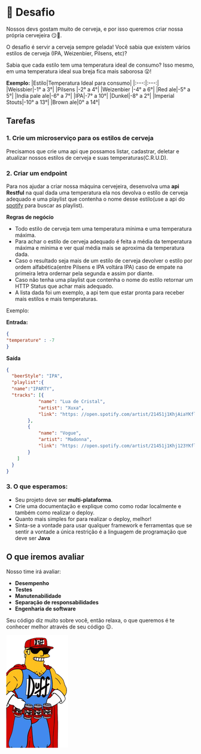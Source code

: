 # :beer: Desafio

Nossos devs gostam muito de cerveja, e por isso queremos criar nossa própria cervejeira :smirk::beer:. 

O desafio é servir a cerveja sempre gelada! Você sabia que existem vários estilos de cerveja (IPA, Weizenbier, Pilsens, etc)? 

Sabia que cada estilo tem uma temperatura ideal de consumo? Isso mesmo, em uma temperatura ideal sua breja fica mais saborosa :open_mouth:! 

**Exemplo:**
|Estilo|Temperatura Ideal para consumo|
|:---:|:---:|
|Weissbier|-1° a 3°|
|Pilsens |-2° a 4°|
|Weizenbier |-4° a 6°|
|Red ale|-5° a 5°|
|India pale ale|-6° a 7°|
|IPA|-7° a 10°|
|Dunkel|-8° a 2°|
|Imperial Stouts|-10° a 13°|
|Brown ale|0° a 14°|


## Tarefas

### 1. Crie um microserviço para os estilos de cerveja

Precisamos que crie uma api que possamos listar, cadastrar, deletar e atualizar nossos estilos de cerveja e suas temperaturas(C.R.U.D).


### 2. Criar um endpoint

Para nos ajudar a criar nossa máquina cervejeira, desenvolva uma **api Restful** na qual dada uma temperatura ela nos devolva o estilo de cerveja adequado e uma playlist que contenha o nome desse estilo(use a api do [spotify](https://developer.spotify.com/documentation/web-api/) para buscar as playlist). 

**Regras de negócio** 

* Todo estilo de cerveja tem uma temperatura mínima e uma temperatura máxima.
* Para achar o estilo de cerveja adequado é feita  a média da temperatura máxima e mínima e ver qual média mais se aproxima da temperatura dada.
* Caso o resultado seja mais de um estilo de cerveja devolver o estilo por ordem alfabética(entre Pilsens e IPA voltára IPA) caso de empate na primeira letra ordernar pela segunda e assim por diante.
* Caso não tenha uma playlist que contenha o nome do estilo retornar um HTTP Status que achar mais adequado.
* A lista dada foi um exemplo, a api tem que estar pronta para receber mais estilos e mais temperaturas.


Exemplo:

**Entrada:**
```json
{
"temperature" : -7
}
```
**Saída**
```json
{
  "beerStyle": "IPA",
  "playlist":{	
  "name":"IPARTY",
  "tracks": [{
			"name": "Lua de Cristal",
			"artist": "Xuxa",
			"link": "https: //open.spotify.com/artist/21451j1KhjAiaYKflxBjr1"
		},
		{
			"name": "Vogue",
			"artist": "Madonna",
			"link": "https: //open.spotify.com/artist/21451j1Khj123YKflxBjr1"
		}
	]
  }
}
```



### 3. O que esperamos:

* Seu projeto deve ser **multi-plataforma**.
* Crie uma documentação e explique como como rodar localmente e também como realizar o deploy.
* Quanto mais simples for para realizar o deploy, melhor!
* Sinta-se a vontade para usar qualquer framework e ferramentas que se sentir a vontade a única restrição é a linguagem de programação que deve ser **Java**

## O que iremos avaliar

Nosso time irá avaliar:
- **Desempenho**
- **Testes**
- **Manutenabilidade**
- **Separação de responsabilidades**
- **Engenharia de software**

Seu código diz muito sobre você, então relaxa, o que queremos é te conhecer melhor através de seu código :wink:.

![](./duff_man.png)
